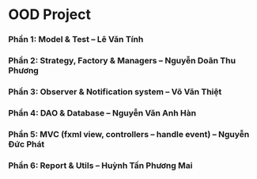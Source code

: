 # OOD Project
### Phần 1: Model & Test – Lê Văn Tính
### Phần 2: Strategy, Factory & Managers – Nguyễn Doãn Thu Phương
### Phần 3: Observer & Notification system – Võ Văn Thiệt
### Phần 4: DAO & Database – Nguyễn Văn Anh Hàn
### Phần 5: MVC (fxml view, controllers – handle event) – Nguyễn Đức Phát
### Phần 6: Report & Utils – Huỳnh Tấn Phương Mai

